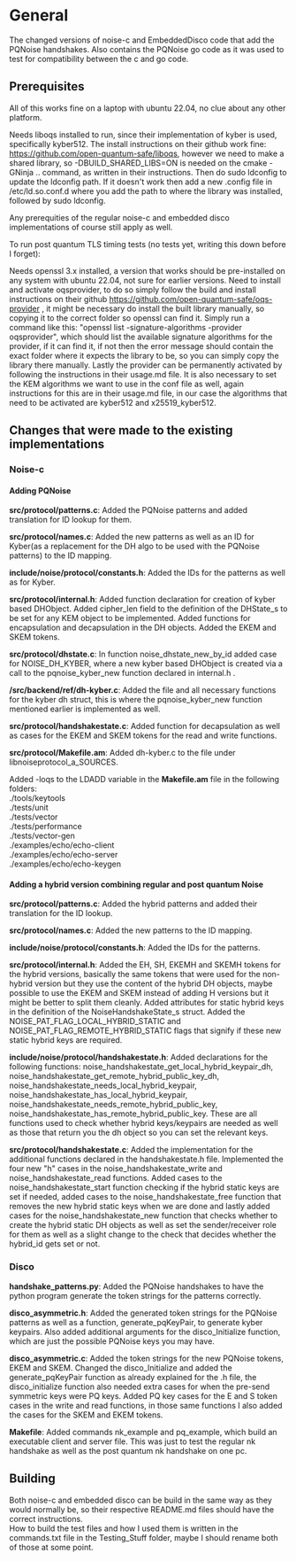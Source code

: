 # General
The changed versions of noise-c and EmbeddedDisco code that add the PQNoise handshakes. Also contains the PQNoise go code as it was used to test for compatibility between the c and go code.


## Prerequisites
All of this works fine on a laptop with ubuntu 22.04, no clue about any other platform.

Needs liboqs installed to run, since their implementation of kyber is used, specifically kyber512. The install instructions on their github work fine: https://github.com/open-quantum-safe/liboqs, however we need to make a shared library, so -DBUILD_SHARED_LIBS=ON is needed on the cmake -GNinja .. command, as written in their instructions.
Then do sudo ldconfig to update the ldconfig path. If it doesn't work then add a new .config file in /etc/ld.so.conf.d where you add the path to where the library was installed, followed by sudo ldconfig.

Any prerequities of the regular noise-c and embedded disco implementations of course still apply as well.


To run post quantum TLS timing tests (no tests yet, writing this down before I forget):

Needs openssl 3.x installed, a version that works should be pre-installed on any system with ubuntu 22.04, not sure for earlier versions. 
Need to install and activate oqsprovider, to do so simply follow the build and install instructions on their github https://github.com/open-quantum-safe/oqs-provider , it might be necessary do install the built library manually, so copying it to the correct folder so openssl can find it. Simply run a command like this: "openssl list -signature-algorithms -provider oqsprovider", which should list the available signature algorithms for the provider, if it can find it, if not then the error message should contain the exact folder where it expects the library to be, so you can simply copy the library there manually.
Lastly the provider can be permanently activated by following the instructions in their usage.md file. It is also necessary to set the KEM algorithms we want to use in the conf file as well, again instructions for this are in their usage.md file, in our case the algorithms that need to be activated are kyber512 and x25519_kyber512.




## Changes that were made to the existing implementations


### Noise-c

#### Adding PQNoise

**src/protocol/patterns.c**: Added the PQNoise patterns and added translation for ID lookup for them.

**src/protocol/names.c**: Added the new patterns as well as an ID for Kyber(as a replacement for the DH algo to be used with the PQNoise patterns) to the ID mapping.

**include/noise/protocol/constants.h**: Added the IDs for the patterns as well as for Kyber.

**src/protocol/internal.h**: Added function declaration for creation of kyber based DHObject. Added cipher_len field to the definition of the DHState_s to be set for any KEM object to be implemented. Added functions for encapsulation and decapsulation in the DH objects. Added the EKEM and SKEM tokens.

**src/protocol/dhstate.c**: In function noise_dhstate_new_by_id added case for NOISE_DH_KYBER, where a new kyber based DHObject is created via a call to the pqnoise_kyber_new function declared in internal.h .

**/src/backend/ref/dh-kyber.c**: Added the file and all necessary functions for the kyber dh struct, this is where the pqnoise_kyber_new function mentioned earlier is implemented as well.

**src/protocol/handshakestate.c**: Added function for decapsulation as well as cases for the EKEM and SKEM tokens for the read and write functions.

**src/protocol/Makefile.am**: Added dh-kyber.c to the file under libnoiseprotocol_a_SOURCES.  

Added -loqs to the LDADD variable in the **Makefile.am** file in the following folders:  
										 	./tools/keytools  
											./tests/unit  
											./tests/vector  
											./tests/performance  
											./tests/vector-gen  
											./examples/echo/echo-client  
											./examples/echo/echo-server  
											./examples/echo/echo-keygen  
											
											
#### Adding a hybrid version combining regular and post quantum Noise

**src/protocol/patterns.c**: Added the hybrid patterns and added their translation for the ID lookup.

**src/protocol/names.c**: Added the new patterns to the ID mapping.

**include/noise/protocol/constants.h**: Added the IDs for the patterns.

**src/protocol/internal.h**: Added the EH, SH, EKEMH and SKEMH tokens for the hybrid versions, basically the same tokens that were used for the non-hybrid version but they use the content of the hybrid DH objects, maybe possible to use the EKEM and SKEM instead of adding H versions but it might be better to split them cleanly. Added attributes for static hybrid keys in the definition of the NoiseHandshakeState_s struct. Added the NOISE_PAT_FLAG_LOCAL_HYBRID_STATIC and NOISE_PAT_FLAG_REMOTE_HYBRID_STATIC flags that signify if these new static hybrid keys are required.

**include/noise/protocol/handshakestate.h**: Added declarations for the following functions: noise_handshakestate_get_local_hybrid_keypair_dh, noise_handshakestate_get_remote_hybrid_public_key_dh, noise_handshakestate_needs_local_hybrid_keypair, noise_handshakestate_has_local_hybrid_keypair, noise_handshakestate_needs_remote_hybrid_public_key, noise_handshakestate_has_remote_hybrid_public_key. These are all functions used to check whether hybrid keys/keypairs are needed as well as those that return you the dh object so you can set the relevant keys.

**src/protocol/handshakestate.c**: Added the implementation for the additional functions declared in the handshakestate.h file. Implemented the four new "h" cases in the noise_handshakestate_write and noise_handshakestate_read functions. Added cases to the noise_handshakestate_start function checking if the hybrid static keys are set if needed, added cases to the noise_handshakestate_free function that removes the new hybrid static keys when we are done and lastly added cases for the noise_handshakestate_new function that checks whether to create the hybrid static DH objects as well as set the sender/receiver role for them as well as a slight change to the check that decides whether the hybrid_id gets set or not.


### Disco

**handshake_patterns.py**: Added the PQNoise handshakes to have the python program generate the token strings for the patterns correctly.  

**disco_asymmetric.h**: Added the generated token strings for the PQNoise patterns as well as a function, generate_pqKeyPair, to generate kyber keypairs. Also added additional arguments for the 		 disco_Initialize function, which are just the possible PQNoise keys you may have.  
	
**disco_asymmetric.c**: Added the token strings for the new PQNoise tokens, EKEM and SKEM. Changed the disco_Initialize and added the generate_pqKeyPair function as already explained for the .h file, the disco_initialize function also needed extra cases for when the pre-send symmetric keys were PQ keys. Added PQ key cases for the E and S token cases in the write and read functions, in those same functions I also added the cases for the SKEM and EKEM tokens.  

**Makefile**: Added commands nk_example and pq_example, which build an executable client and server file. This was just to test the regular nk handshake as well as the post quantum nk handshake on one pc.  


## Building

Both noise-c and embedded disco can be build in the same way as they would normally be, so their respective README.md files should have the correct instructions.  
How to build the test files and how I used them is written in the commands.txt file in the Testing_Stuff folder, maybe I should rename both of those at some point.  


